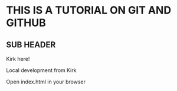 # THIS IS A TUTORIAL ON GIT AND GITHUB

## SUB HEADER

Kirk here!


Local development from Kirk

Open index.html in your browser